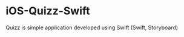 iOS-Quizz-Swift
===============

Quizz is simple application developed using Swift (Swift, Storyboard)

